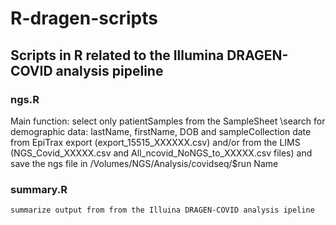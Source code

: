 # R-dragen-scripts
## Scripts in R related to the Illumina DRAGEN-COVID analysis pipeline

### ngs.R
   Main function: select only  patientSamples from the SampleSheet \search for demographic data: lastName, firstName, DOB and sampleCollection date from EpiTrax export (export_15515_XXXXXX.csv)  and/or from the LIMS (NGS_Covid_XXXXX.csv and All_ncovid_NoNGS_to_XXXXX.csv files) and save the ngs file in
/Volumes/NGS/Analysis/covidseq/$run Name


### summary.R
    summarize output from from the Illuina DRAGEN-COVID analysis ipeline
